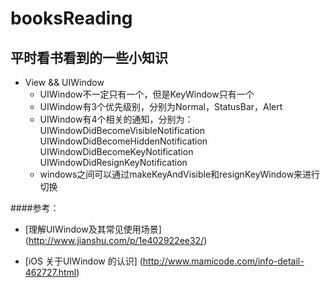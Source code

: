 # booksReading
平时看书看到的一些小知识
-----------------

* View && UIWindow
	+ UIWindow不一定只有一个，但是KeyWindow只有一个
	+ UIWindow有3个优先级别，分别为Normal，StatusBar，Alert
	+ UIWindow有4个相关的通知，分别为：
		UIWindowDidBecomeVisibleNotification
		UIWindowDidBecomeHiddenNotification
		UIWindowDidBecomeKeyNotification
		UIWindowDidResignKeyNotification
	+ windows之间可以通过makeKeyAndVisible和resignKeyWindow来进行切换

####参考：
+ [理解UIWindow及其常见使用场景] (http://www.jianshu.com/p/1e402922ee32/)

+ [iOS 关于UIWindow 的认识] (http://www.mamicode.com/info-detail-462727.html)